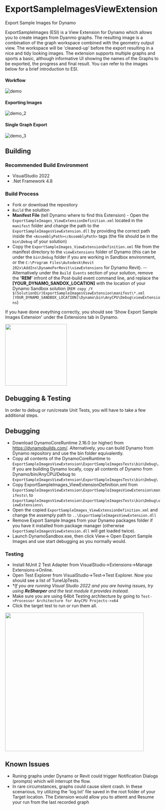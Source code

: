 # ExportSampleImagesViewExtension
 Export Sample Images for Dynamo

ExportSampleImages (ESI) is a View Extension for Dynamo which allows you to create images from Dyanmo graphs. The resulting image is a combination of the graph workspace combined with the geometry output view. The workspace will be 'cleaned-up' before the export resulting in a nice and tidy looking images. 
The extension supports multiple graphs and sports a basic, although informative UI showing the names of the Graphs to be exported, the progress and final result. You can refer to the images below for a brief introduction to ESI.

#### Workflow
![demo](https://user-images.githubusercontent.com/5354594/186433761-c28b4ea5-c55c-4d77-b7eb-0b4406a06167.gif)

#### Exporting Images
![demo_2](https://user-images.githubusercontent.com/5354594/186436384-f2060822-0394-4a91-aacf-21132fbf2d24.gif)

#### Single Graph Export
![demo_3](https://user-images.githubusercontent.com/5354594/190723455-f6b43519-a05f-4c69-ad50-c473f12f1405.gif)

## Building

### Recommended Build Environment
- VisualStudio 2022
- .Net Framework 4.8

### Build Process
- Fork or download the repository
- ```Build``` the soluition 
- **Manifest File** (tell Dynamo where to find this Extension) - Open the ```ExportSampleImages_ViewExtensionDefinition.xml``` located in the ```manifest``` folder and change the path to the ```ExportSampleImagesViewExtension.dll``` by providing the correct path inside the ```<AssemblyPath></AssemblyPath>``` tags (the file should be in the ```bin\Debug``` of your solution) 
- Copy the ```ExportSampleImages_ViewExtensionDefinition.xml``` file from the manifest directory to the ```viewExtensions``` folder of Dynamo (this can be under the ```bin\Debug``` folder if you are working in Sandbox environment, or the ```C:\Program Files\Autodesk\Revit 202x\AddIns\DynamoForRevit\viewExtensions``` for Dynamo Revit).
-- Alternatively under the ```Build Events``` section of your solution, remove the **'REM'** infront of the Post-build event command line, and replace the **[YOUR_DYNAMO_SANDOX_LOCATION]** with the location of your Dynamo Sandbox solution (```REM copy /Y $(SolutionDir)ExportSampleImagesViewExtension\manifest\*.xml [YOUR_DYNAMO_SANDBOX_LOCATION]\Dynamo\bin\AnyCPU\Debug\viewExtensions```)

If you have done eveything correctly, you should see 'Show Export Sample Images Extension' under the Extensions tab in Dynamo.

<img src="https://user-images.githubusercontent.com/5354594/186402333-7c49302b-a544-41ec-8dc2-20310c215419.png" width="200">

## Debugging & Testing
In order to debug or run/create Unit Tests, you will have to take a few additional steps.

## Debugging
- Download DynamoCoreRuntime 2.16.0 (or higher) from https://dynamobuilds.com/. Alternatively, you can build Dynamo from Dynamo repository and use the bin folder equivalently.
- Copy all contents of the DynamoCoreRuntime to ```ExportSampleImagesViewExtension\ExportSampleImagesTests\bin\Debug\```. If you are building Dynamo locally, copy all contents of Dynamo from Dynamo/bin/AnyCPU/Debug to ```ExportSampleImagesViewExtension\ExportSampleImagesTests\bin\Debug\```
- Copy ExportSampleImages_ViewExtensionDefinition.xml from ```ExportSampleImagesViewExtension\ExportSampleImagesViewExtension\manifests\``` to ```ExportSampleImagesViewExtension\ExportSampleImagesTests\bin\Debug\viewExtensions\```
- Open the copied ```ExportSampleImages_ViewExtensionDefinition.xml``` and change the assemply path to ```..\ExportSampleImagesViewExtension.dll```
- Remove Export Sample Images from your Dynamo packages folder if you have it installed from package manager (otherwise ```ExportSampleImagesViewExtension.dll``` will get loaded twice). 
- Launch DynamoSandbox.exe, then click View-> Open Export Sample Images and use start debugging as you normally would.

### Testing
- Install NUnit 2 Test Adapter from VisualStudio->Extensions->Manage Extensions->Online.
- Open Test Explorer from VisualStudio->Test->Test Explorer. Now you should see a list of TuneUpTests.
- **If you are running Visual Studio 2022 and you are having issues, try using **ReSharper** and the test module it provides instead.*
- Make sure you are using 64bit Testing architecture by going to ```Test->Processor Architecture for AnyCPU Projects->x64```
- Click the target test to run or run them all.

<img src="https://user-images.githubusercontent.com/5354594/190202380-b05b7f9e-2223-4442-ba4d-16dca27d8c47.png" width="450">

## Known Issues
- Runing graphs under Dynamo or Revit could trigger Notification Dialogs (prompts) which will interrupt the flow.
- In rare circumstances, graphs could cause silent crash. In these scenarious, try utilizing the 'log.txt' file saved in the root folder of your Target location. The Extension would allow you to attemt and Resume your run from the last recorded graph
